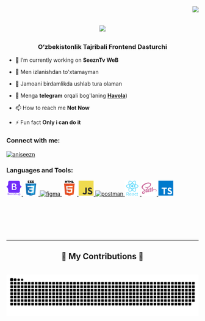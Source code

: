 <img align="right" src="https://visitor-badge.laobi.icu/badge?page_id=salesp07.salesp07" /> 
<h1 align="center">
    <img src="https://readme-typing-svg.herokuapp.com/?font=Righteous&size=35&center=true&vCenter=true&width=500&height=70&duration=4000&lines=Salom+Hammaga!+👋;+Ismim+Muhammadman!;" />
</h1>

<h3 align="center">O‘zbekistonlik Tajribali Frontend Dasturchi</h3>
<img align="right" alt "Coding" width="400px" src="https://eapi.pcloud.com/getpubthumb?code=XZqSoDZHhqsyQMcQNzkoBaTY2qYAh5njUTX&linkpassword=undefined&size=1024x1024&crop=0&type=auto"></img>


- 🔭 I’m currently working on **SeeznTv WeB**

- 🌱 Men izlanishdan to'xtamayman

- 👯 Jamoani birdamlikda ushlab tura olaman

- 📝 Menga <b>telegram</b> orqali bog'laning [<b>Havola</b>](https://t.me/MuhammadLink))

- 📫 How to reach me **Not Now**

- ⚡ Fun fact **Only i can do it**

<h3 align="left">Connect with me:</h3>
<p align="left">
<a href="https://instagram.com/seezntvuz" target="blank"><img align="center" src="https://raw.githubusercontent.com/rahuldkjain/github-profile-readme-generator/master/src/images/icons/Social/instagram.svg" alt="aniseezn" height="30" width="40" /></a>
</p>

<h3 align="left">Languages and Tools:</h3>
<p align="left"> <a href="https://getbootstrap.com" target="_blank" rel="noreferrer"> <img src="https://raw.githubusercontent.com/devicons/devicon/master/icons/bootstrap/bootstrap-plain-wordmark.svg" alt="bootstrap" width="40" height="40"/> </a> <a href="https://www.w3schools.com/css/" target="_blank" rel="noreferrer"> <img src="https://raw.githubusercontent.com/devicons/devicon/master/icons/css3/css3-original-wordmark.svg" alt="css3" width="40" height="40"/> </a> <a href="https://www.figma.com/" target="_blank" rel="noreferrer"> <img src="https://www.vectorlogo.zone/logos/figma/figma-icon.svg" alt="figma" width="40" height="40"/> </a> <a href="https://www.w3.org/html/" target="_blank" rel="noreferrer"> <img src="https://raw.githubusercontent.com/devicons/devicon/master/icons/html5/html5-original-wordmark.svg" alt="html5" width="40" height="40"/> </a> <a href="https://developer.mozilla.org/en-US/docs/Web/JavaScript" target="_blank" rel="noreferrer"> <img src="https://raw.githubusercontent.com/devicons/devicon/master/icons/javascript/javascript-original.svg" alt="javascript" width="40" height="40"/> </a> <a href="https://postman.com" target="_blank" rel="noreferrer"> <img src="https://www.vectorlogo.zone/logos/getpostman/getpostman-icon.svg" alt="postman" width="40" height="40"/> </a> <a href="https://reactjs.org/" target="_blank" rel="noreferrer"> <img src="https://raw.githubusercontent.com/devicons/devicon/master/icons/react/react-original-wordmark.svg" alt="react" width="40" height="40"/> </a> <a href="https://sass-lang.com" target="_blank" rel="noreferrer"> <img src="https://raw.githubusercontent.com/devicons/devicon/master/icons/sass/sass-original.svg" alt="sass" width="40" height="40"/> </a> <a href="https://www.typescriptlang.org/" target="_blank" rel="noreferrer"> <img src="https://raw.githubusercontent.com/devicons/devicon/master/icons/typescript/typescript-original.svg" alt="typescript" width="40" height="40"/> </a> </p>





<br/>
<br/>
<br/>
<br/>
<br/>
<hr/>









<div align="center">
  <h2>🐍 My Contributions 🐍</h2>
  <br>
  <img alt="snake eating my contributions" src="https://raw.githubusercontent.com/salesp07/salesp07/output/github-contribution-grid-snake.svg" />
  
  <br/><br/><br/>
</div>




